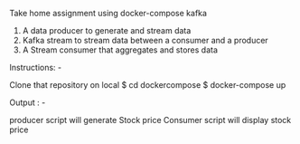 Take home assignment using docker-compose kafka 

1. A data producer to generate and stream data
2. Kafka stream to stream data between a consumer and a producer
3. A Stream consumer that aggregates and stores data

Instructions: - 

Clone that repository on local 
$ cd dockercompose
$ docker-compose up 


Output : - 

producer script will generate Stock price
Consumer script will display stock price 


